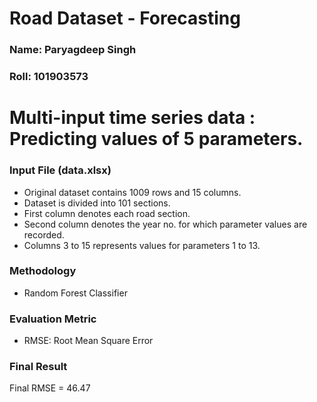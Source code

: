# Road Dataset - Forecasting
### Name: Paryagdeep Singh
### Roll: 101903573

# Multi-input time series data : Predicting values of 5 parameters.


### Input File (data.xlsx)

- Original dataset contains 1009 rows and 15 columns.
- Dataset is divided into 101 sections.
- First column denotes each road section.
- Second column denotes the year no. for which parameter values are recorded.
- Columns 3 to 15 represents values for parameters 1 to 13.

### Methodology

- Random Forest Classifier

### Evaluation Metric

- RMSE: Root Mean Square Error

### Final Result

Final RMSE = 46.47
